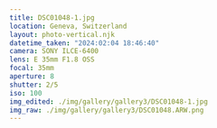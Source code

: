 ```yaml
---
title: DSC01048-1.jpg
location: Geneva, Switzerland
layout: photo-vertical.njk
datetime_taken: "2024:02:04 18:46:40"
camera: SONY ILCE-6400
lens: E 35mm F1.8 OSS
focal: 35mm
aperture: 8
shutter: 2/5
iso: 100
img_edited: ./img/gallery/gallery3/DSC01048-1.jpg
img_raw: ./img/gallery/gallery3/DSC01048.ARW.png
---
```

